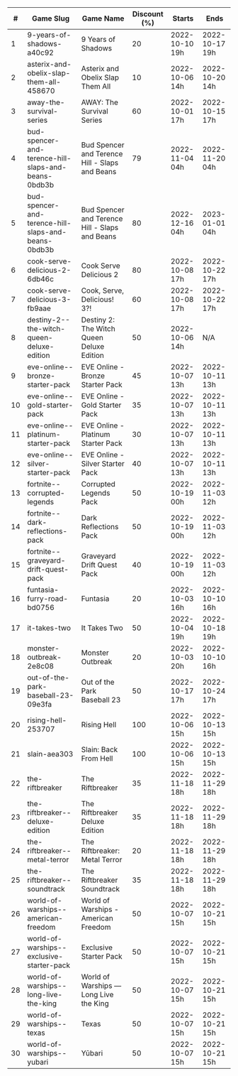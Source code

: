 |#|Game Slug|Game Name|Discount (%)|Starts|Ends|
|---|---|---|---|---|---|
|1|9-years-of-shadows-a40c92|9 Years of Shadows|20|2022-10-10 19h|2022-10-17 19h|
|2|asterix-and-obelix-slap-them-all-458670|Asterix and Obelix Slap Them All|10|2022-10-06 14h|2022-10-20 14h|
|3|away-the-survival-series|AWAY: The Survival Series|60|2022-10-01 17h|2022-10-15 17h|
|4|bud-spencer-and-terence-hill-slaps-and-beans-0bdb3b|Bud Spencer and Terence Hill - Slaps and Beans|79|2022-11-04 04h|2022-11-20 04h|
|5|bud-spencer-and-terence-hill-slaps-and-beans-0bdb3b|Bud Spencer and Terence Hill - Slaps and Beans|80|2022-12-16 04h|2023-01-01 04h|
|6|cook-serve-delicious-2-6db46c|Cook Serve Delicious 2|80|2022-10-08 17h|2022-10-22 17h|
|7|cook-serve-delicious-3-fb9aae|Cook, Serve, Delicious! 3?!|60|2022-10-08 17h|2022-10-22 17h|
|8|destiny-2--the-witch-queen-deluxe-edition|Destiny 2: The Witch Queen Deluxe Edition|50|2022-10-06 14h|N/A|
|9|eve-online--bronze-starter-pack|EVE Online - Bronze Starter Pack|45|2022-10-07 13h|2022-10-11 13h|
|10|eve-online--gold-starter-pack|EVE Online - Gold Starter Pack|35|2022-10-07 13h|2022-10-11 13h|
|11|eve-online--platinum-starter-pack|EVE Online - Platinum Starter Pack|30|2022-10-07 13h|2022-10-11 13h|
|12|eve-online--silver-starter-pack|EVE Online - Silver Starter Pack|40|2022-10-07 13h|2022-10-11 13h|
|13|fortnite--corrupted-legends|Corrupted Legends Pack|50|2022-10-19 00h|2022-11-03 12h|
|14|fortnite--dark-reflections-pack|Dark Reflections Pack|50|2022-10-19 00h|2022-11-03 12h|
|15|fortnite--graveyard-drift-quest-pack|Graveyard Drift Quest Pack|40|2022-10-19 00h|2022-11-03 12h|
|16|funtasia-furry-road-bd0756|Funtasia|20|2022-10-03 16h|2022-10-10 16h|
|17|it-takes-two|It Takes Two|50|2022-10-04 19h|2022-10-18 19h|
|18|monster-outbreak-2e8c08|Monster Outbreak|20|2022-10-03 20h|2022-10-10 16h|
|19|out-of-the-park-baseball-23-09e3fa|Out of the Park Baseball 23|50|2022-10-17 17h|2022-10-24 17h|
|20|rising-hell-253707|Rising Hell|100|2022-10-06 15h|2022-10-13 15h|
|21|slain-aea303|Slain: Back From Hell|100|2022-10-06 15h|2022-10-13 15h|
|22|the-riftbreaker|The Riftbreaker|35|2022-11-18 18h|2022-11-29 18h|
|23|the-riftbreaker--deluxe-edition|The Riftbreaker Deluxe Edition|35|2022-11-18 18h|2022-11-29 18h|
|24|the-riftbreaker--metal-terror|The Riftbreaker: Metal Terror|20|2022-11-18 18h|2022-11-29 18h|
|25|the-riftbreaker--soundtrack|The Riftbreaker Soundtrack|35|2022-11-18 18h|2022-11-29 18h|
|26|world-of-warships--american-freedom|World of Warships - American Freedom|50|2022-10-07 15h|2022-10-21 15h|
|27|world-of-warships--exclusive-starter-pack|Exclusive Starter Pack|50|2022-10-07 15h|2022-10-21 15h|
|28|world-of-warships--long-live-the-king|World of Warships — Long Live the King|50|2022-10-07 15h|2022-10-21 15h|
|29|world-of-warships--texas|Texas|50|2022-10-07 15h|2022-10-21 15h|
|30|world-of-warships--yubari|Yūbari|50|2022-10-07 15h|2022-10-21 15h|
